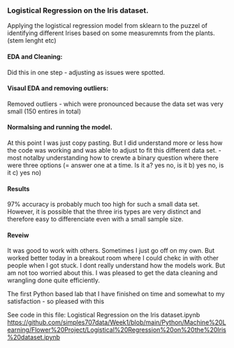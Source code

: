 ### Logistical Regression on the Iris dataset. 

Applying the logistical regression model from sklearn to the puzzel of identifying different Irises based on some measuremnts from the plants. (stem lenght etc)


#### EDA and Cleaning:
Did this in one step - adjusting as issues were spotted.

#### Visaul EDA and removing outliers:
Removed outliers - which were pronounced because the data set was very small (150 entires in total)

#### Normalsing and running the model. 
At this point I was just copy pasting. But I did understand more or less how the code was working and was able to adjust to fit this different data set. - most notalby understanding how to crewte a binary question where there were three options (= answer one at a time. Is it a? yes no, is it b) yes no, is it c) yes no)

#### Results
97% accuracy is probably much too high for such a small data set. However, it is possible that the three iris types are very distinct and therefore easy to differenciate even with a small sample size. 

#### Reveiw
It was good to work with others. Sometimes I just go off on my own. But worked better today in a breakout room where I could chekc in with other people when I got stuck.
I dont really understand how the models work. But am not too worried about this. 
I was pleased to get the data cleaning and wrangling done quite efficiently. 

The first Python based lab that I have finished on time and somewhat to my satisfaction - so pleased with this

See code in this file: Logistical Regression on the Iris dataset.ipynb
https://github.com/simples707data/Week1/blob/main/Python/Machine%20Learning/Flower%20Project/Logistical%20Regression%20on%20the%20Iris%20dataset.ipynb

```python

```
